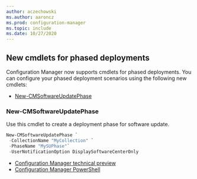 ```yaml
---
author: aczechowski
ms.author: aaroncz
ms.prod: configuration-manager
ms.topic: include
ms.date: 10/27/2020
---
```

<!--include file for testing-->

## <a name="bkmk_pod-psh"></a> New cmdlets for phased deployments

Configuration Manager now supports cmdlets for phased deployments. You can configure your phased deployment scenarios using the following new cmdlets:
<!--6104290-->
- [New-CMSoftwareUpdatePhase](#new-cmsoftwareupdatephase)

### New-CMSoftwareUpdatePhase

Use this cmdlet to create a deployment phase for software update.

``` PowerShell
New-CMSoftwareUpdatePhase `
 -CollectionName "MyCollection" `
 -PhaseName "MySUPhase"`
 -UserNotificationOption DisplaySoftwareCenterOnly
```

- [Configuration Manager technical preview](configmgr/core/get-started/technical-preview)
- [Configuration Manager PowerShell](../overview.md)
